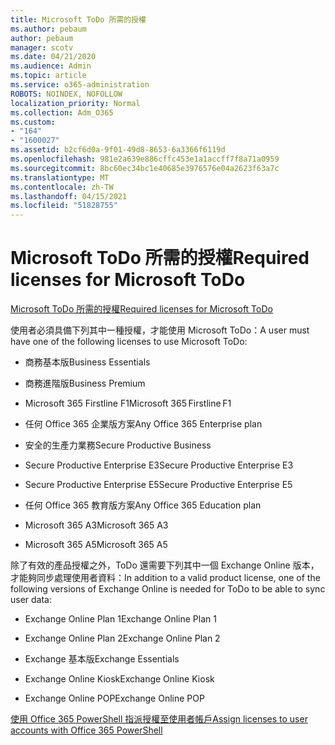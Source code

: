 ```yaml
---
title: Microsoft ToDo 所需的授權
ms.author: pebaum
author: pebaum
manager: scotv
ms.date: 04/21/2020
ms.audience: Admin
ms.topic: article
ms.service: o365-administration
ROBOTS: NOINDEX, NOFOLLOW
localization_priority: Normal
ms.collection: Adm_O365
ms.custom:
- "164"
- "1600027"
ms.assetid: b2cf6d0a-9f01-49d8-8653-6a3366f6119d
ms.openlocfilehash: 981e2a639e886cffc453e1a1accff7f8a71a0959
ms.sourcegitcommit: 8bc60ec34bc1e40685e3976576e04a2623f63a7c
ms.translationtype: MT
ms.contentlocale: zh-TW
ms.lasthandoff: 04/15/2021
ms.locfileid: "51828755"
---
```

# <a name="required-licenses-for-microsoft-todo"></a><span data-ttu-id="d8c7c-102">Microsoft ToDo 所需的授權</span><span class="sxs-lookup"><span data-stu-id="d8c7c-102">Required licenses for Microsoft ToDo</span></span>

[<span data-ttu-id="d8c7c-103">Microsoft ToDo 所需的授權</span><span class="sxs-lookup"><span data-stu-id="d8c7c-103">Required licenses for Microsoft ToDo</span></span>](https://support.office.com/article/381e9d1b-c500-49b5-973e-890fd86528d7.aspx)
  
<span data-ttu-id="d8c7c-104">使用者必須具備下列其中一種授權，才能使用 Microsoft ToDo：</span><span class="sxs-lookup"><span data-stu-id="d8c7c-104">A user must have one of the following licenses to use Microsoft ToDo:</span></span>
  
- <span data-ttu-id="d8c7c-105">商務基本版</span><span class="sxs-lookup"><span data-stu-id="d8c7c-105">Business Essentials</span></span>

- <span data-ttu-id="d8c7c-106">商務進階版</span><span class="sxs-lookup"><span data-stu-id="d8c7c-106">Business Premium</span></span>

- <span data-ttu-id="d8c7c-107">Microsoft 365 Firstline F1</span><span class="sxs-lookup"><span data-stu-id="d8c7c-107">Microsoft 365 Firstline F1</span></span>

- <span data-ttu-id="d8c7c-108">任何 Office 365 企業版方案</span><span class="sxs-lookup"><span data-stu-id="d8c7c-108">Any Office 365 Enterprise plan</span></span>

- <span data-ttu-id="d8c7c-109">安全的生產力業務</span><span class="sxs-lookup"><span data-stu-id="d8c7c-109">Secure Productive Business</span></span>

- <span data-ttu-id="d8c7c-110">Secure Productive Enterprise E3</span><span class="sxs-lookup"><span data-stu-id="d8c7c-110">Secure Productive Enterprise E3</span></span>

- <span data-ttu-id="d8c7c-111">Secure Productive Enterprise E5</span><span class="sxs-lookup"><span data-stu-id="d8c7c-111">Secure Productive Enterprise E5</span></span>

- <span data-ttu-id="d8c7c-112">任何 Office 365 教育版方案</span><span class="sxs-lookup"><span data-stu-id="d8c7c-112">Any Office 365 Education plan</span></span>

- <span data-ttu-id="d8c7c-113">Microsoft 365 A3</span><span class="sxs-lookup"><span data-stu-id="d8c7c-113">Microsoft 365 A3</span></span>

- <span data-ttu-id="d8c7c-114">Microsoft 365 A5</span><span class="sxs-lookup"><span data-stu-id="d8c7c-114">Microsoft 365 A5</span></span>

<span data-ttu-id="d8c7c-115">除了有效的產品授權之外，ToDo 還需要下列其中一個 Exchange Online 版本，才能夠同步處理使用者資料：</span><span class="sxs-lookup"><span data-stu-id="d8c7c-115">In addition to a valid product license, one of the following versions of Exchange Online is needed for ToDo to be able to sync user data:</span></span>
  
- <span data-ttu-id="d8c7c-116">Exchange Online Plan 1</span><span class="sxs-lookup"><span data-stu-id="d8c7c-116">Exchange Online Plan 1</span></span>

- <span data-ttu-id="d8c7c-117">Exchange Online Plan 2</span><span class="sxs-lookup"><span data-stu-id="d8c7c-117">Exchange Online Plan 2</span></span>

- <span data-ttu-id="d8c7c-118">Exchange 基本版</span><span class="sxs-lookup"><span data-stu-id="d8c7c-118">Exchange Essentials</span></span>

- <span data-ttu-id="d8c7c-119">Exchange Online Kiosk</span><span class="sxs-lookup"><span data-stu-id="d8c7c-119">Exchange Online Kiosk</span></span>

- <span data-ttu-id="d8c7c-120">Exchange Online POP</span><span class="sxs-lookup"><span data-stu-id="d8c7c-120">Exchange Online POP</span></span>

[<span data-ttu-id="d8c7c-121">使用 Office 365 PowerShell 指派授權至使用者帳戶</span><span class="sxs-lookup"><span data-stu-id="d8c7c-121">Assign licenses to user accounts with Office 365 PowerShell</span></span>](https://docs.microsoft.com/office365/enterprise/powershell/assign-licenses-to-user-accounts-with-office-365-powershell )
  
